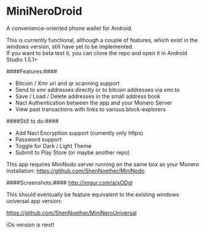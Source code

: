 # MiniNeroDroid
A convenience-oriented phone wallet for Android. 

This is currently functional, although a couple of features, which exist in the windows version, still have yet to be implemented.  
If you want to beta test it, you can clone the repo and open it in Android Studio 1.5.1+

####Features:####
* Bitcoin / Xmr uri and qr scanning support
* Send to xmr addresses directly or to bitcoin addresses via xmr.to
* Save / Load / Delete addresses in the small address book 
* Nacl Authentication between the app and your Monero Server
* View past transactions with links to various block-explorers

####Still to do:####
* Add Nacl Encryption support (currently only https)
* Password support
* Toggle for Dark / Light Theme
* Submit to Play Store (or maybe another repo)

This app requires MiniNodo server running on the same box as your Monero installation: 
https://github.com/ShenNoether/MiniNodo

####Screenshots:####
http://imgur.com/a/xODgl

This should eventually be feature equivalent to the existing windows universal app version:

https://github.com/ShenNoether/MiniNeroUniversal

iOs version is next!
